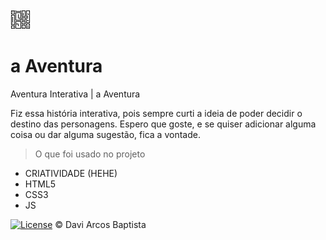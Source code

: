 <img src="https://github.com/baptixta/a-Aventura/blob/master/img/icone.png">

# a Aventura
Aventura Interativa | a Aventura


Fiz essa história interativa, pois sempre curti a ideia de poder decidir o destino das personagens.
Espero que goste, e se quiser adicionar alguma coisa ou dar alguma sugestão, fica a vontade.

> O que foi usado no projeto
- CRIATIVIDADE (HEHE)
- HTML5
- CSS3
- JS

[![License](http://img.shields.io/:license-mit-blue.svg?style=flat-square)](http://badges.mit-license.org) © Davi Arcos Baptista

